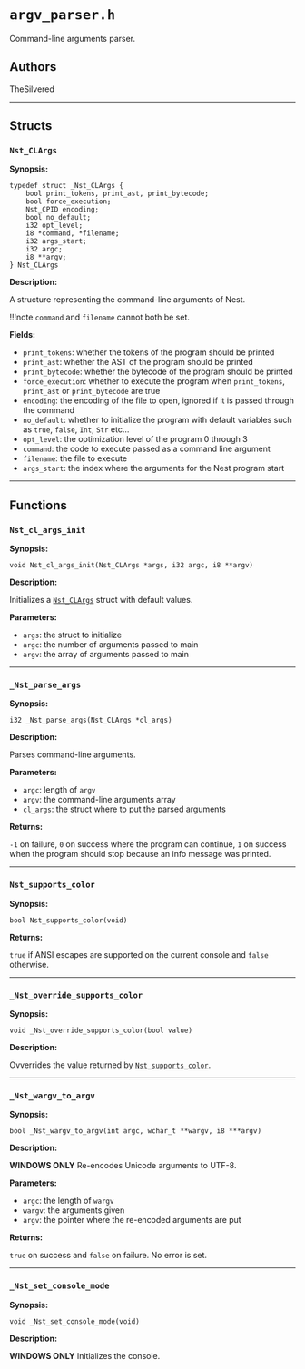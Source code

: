# `argv_parser.h`

Command-line arguments parser.

## Authors

TheSilvered

---

## Structs

### `Nst_CLArgs`

**Synopsis:**

```better-c
typedef struct _Nst_CLArgs {
    bool print_tokens, print_ast, print_bytecode;
    bool force_execution;
    Nst_CPID encoding;
    bool no_default;
    i32 opt_level;
    i8 *command, *filename;
    i32 args_start;
    i32 argc;
    i8 **argv;
} Nst_CLArgs
```

**Description:**

A structure representing the command-line arguments of Nest.

!!!note
    `command` and `filename` cannot both be set.

**Fields:**

- `print_tokens`: whether the tokens of the program should be printed
- `print_ast`: whether the AST of the program should be printed
- `print_bytecode`: whether the bytecode of the program should be printed
- `force_execution`: whether to execute the program when `print_tokens`,
  `print_ast` or `print_bytecode` are true
- `encoding`: the encoding of the file to open, ignored if it is passed through
  the command
- `no_default`: whether to initialize the program with default variables such as
  `true`, `false`, `Int`, `Str` etc...
- `opt_level`: the optimization level of the program 0 through 3
- `command`: the code to execute passed as a command line argument
- `filename`: the file to execute
- `args_start`: the index where the arguments for the Nest program start

---

## Functions

### `Nst_cl_args_init`

**Synopsis:**

```better-c
void Nst_cl_args_init(Nst_CLArgs *args, i32 argc, i8 **argv)
```

**Description:**

Initializes a [`Nst_CLArgs`](c_api-argv_parser.md#nst_clargs) struct with
default values.

**Parameters:**

- `args`: the struct to initialize
- `argc`: the number of arguments passed to main
- `argv`: the array of arguments passed to main

---

### `_Nst_parse_args`

**Synopsis:**

```better-c
i32 _Nst_parse_args(Nst_CLArgs *cl_args)
```

**Description:**

Parses command-line arguments.

**Parameters:**

- `argc`: length of `argv`
- `argv`: the command-line arguments array
- `cl_args`: the struct where to put the parsed arguments

**Returns:**

`-1` on failure, `0` on success where the program can continue, `1` on success
when the program should stop because an info message was printed.

---

### `Nst_supports_color`

**Synopsis:**

```better-c
bool Nst_supports_color(void)
```

**Returns:**

`true` if ANSI escapes are supported on the current console and `false`
otherwise.

---

### `_Nst_override_supports_color`

**Synopsis:**

```better-c
void _Nst_override_supports_color(bool value)
```

**Description:**

Ovverrides the value returned by
[`Nst_supports_color`](c_api-argv_parser.md#nst_supports_color).

---

### `_Nst_wargv_to_argv`

**Synopsis:**

```better-c
bool _Nst_wargv_to_argv(int argc, wchar_t **wargv, i8 ***argv)
```

**Description:**

**WINDOWS ONLY** Re-encodes Unicode arguments to UTF-8.

**Parameters:**

- `argc`: the length of `wargv`
- `wargv`: the arguments given
- `argv`: the pointer where the re-encoded arguments are put

**Returns:**

`true` on success and `false` on failure. No error is set.

---

### `_Nst_set_console_mode`

**Synopsis:**

```better-c
void _Nst_set_console_mode(void)
```

**Description:**

**WINDOWS ONLY** Initializes the console.
